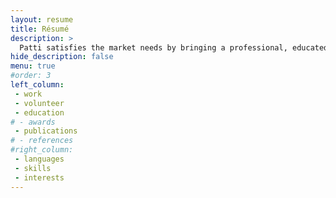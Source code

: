 ```yaml
---
layout: resume
title: Résumé
description: >
  Patti satisfies the market needs by bringing a professional, educated, and trustworthy, yet warm and friendly voice to all voice over recordings. When a client is facing tight budgets and looming deadlines, she provides a simple solution to getting work done on time and within budget. 
hide_description: false
menu: true
#order: 3
left_column:
 - work
 - volunteer
 - education
# - awards
 - publications
# - references
#right_column:
 - languages
 - skills
 - interests
---
```

